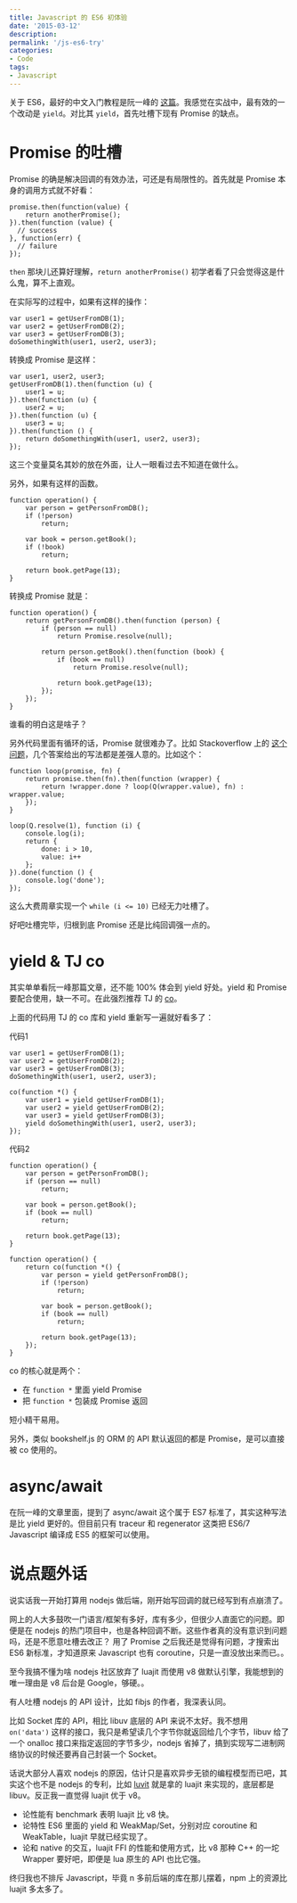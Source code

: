 ```yaml
---
title: Javascript 的 ES6 初体验
date: '2015-03-12'
description:
permalink: '/js-es6-try'
categories:
- Code
tags:
- Javascript
---
```


关于 ES6，最好的中文入门教程是阮一峰的 [这篇](http://es6.ruanyifeng.com/)。我感觉在实战中，最有效的一个改动是 `yield`。对比其 `yield`，首先吐槽下现有 Promise 的缺点。

# Promise 的吐槽

Promise 的确是解决回调的有效办法，可还是有局限性的。首先就是 Promise 本身的调用方式就不好看：

```
promise.then(function(value) {
	return anotherPromise();
}).then(function (value) {
  // success
}, function(err) {
  // failure
});
```

`then` 那块儿还算好理解，`return anotherPromise()` 初学者看了只会觉得这是什么鬼，算不上直观。

在实际写的过程中，如果有这样的操作：

```
var user1 = getUserFromDB(1);
var user2 = getUserFromDB(2);
var user3 = getUserFromDB(3);
doSomethingWith(user1, user2, user3);
```

转换成 Promise 是这样：

```
var user1, user2, user3;
getUserFromDB(1).then(function (u) {
	user1 = u;
}).then(function (u) {
	user2 = u;
}).then(function (u) {
	user3 = u;
}).then(function () {
	return doSomethingWith(user1, user2, user3);
});
```

这三个变量莫名其妙的放在外面，让人一眼看过去不知道在做什么。

另外，如果有这样的函数。

```
function operation() {
	var person = getPersonFromDB();
	if (!person)
		return;

	var book = person.getBook();
	if (!book)
		return;

	return book.getPage(13);
}
```

转换成 Promise 就是：

```
function operation() {
	return getPersonFromDB().then(function (person) {
		if (person == null)
			return Promise.resolve(null);

		return person.getBook().then(function (book) {
			if (book == null)
				return Promise.resolve(null);

			return book.getPage(13);
		});
	});
}
```

谁看的明白这是啥子？

另外代码里面有循环的话，Promise 就很难办了。比如 Stackoverflow 上的 [这个问题](http://stackoverflow.com/questions/17217736/while-loop-with-promises)，几个答案给出的写法都是差强人意的。比如这个：

```
function loop(promise, fn) {
	return promise.then(fn).then(function (wrapper) {
		return !wrapper.done ? loop(Q(wrapper.value), fn) : wrapper.value;
	});
}

loop(Q.resolve(1), function (i) {
	console.log(i);
	return {
		done: i > 10,
		value: i++
	};
}).done(function () {
	console.log('done');
});
```

这么大费周章实现一个 `while (i <= 10)` 已经无力吐槽了。

好吧吐槽完毕，归根到底 Promise 还是比纯回调强一点的。

# yield & TJ co

其实单单看阮一峰那篇文章，还不能 100% 体会到 yield 好处。yield 和 Promise 要配合使用，缺一不可。在此强烈推荐 TJ 的 [co](https://www.npmjs.com/package/co)。 

上面的代码用 TJ 的 co 库和 yield 重新写一遍就好看多了：

代码1

```
var user1 = getUserFromDB(1);
var user2 = getUserFromDB(2);
var user3 = getUserFromDB(3);
doSomethingWith(user1, user2, user3);
```

```
co(function *() {
	var user1 = yield getUserFromDB(1);
	var user2 = yield getUserFromDB(2);
	var user3 = yield getUserFromDB(3);
	yield doSomethingWith(user1, user2, user3);
});
```

代码2

```
function operation() {
	var person = getPersonFromDB();
	if (person == null)
		return;

	var book = person.getBook();
	if (book == null)
		return;

	return book.getPage(13);
}
```

```
function operation() {
	return co(function *() {
		var person = yield getPersonFromDB();
		if (!person)
			return;

		var book = person.getBook();
		if (book == null)
			return;

		return book.getPage(13);
	});
}
```

co 的核心就是两个：

- 在 `function *` 里面 yield Promise
- 把 `function *` 包装成 Promise 返回

短小精干易用。

另外，类似 bookshelf.js 的 ORM 的 API 默认返回的都是 Promise，是可以直接被 co 使用的。

# async/await

在阮一峰的文章里面，提到了 async/await 这个属于 ES7 标准了，其实这种写法是比 yield 更好的。但目前只有 traceur 和 regenerator 这类把 ES6/7 Javascript 编译成 ES5 的框架可以使用。

# 说点题外话

说实话我一开始打算用 nodejs 做后端，刚开始写回调的就已经写到有点崩溃了。

网上的人大多鼓吹一门语言/框架有多好，库有多少，但很少人直面它的问题。即便是在 nodejs 的热门项目中，也是各种回调不断。这些作者真的没有意识到问题吗，还是不愿意吐槽去改正？
用了 Promise 之后我还是觉得有问题，才搜索出 ES6 新标准，才知道原来 Javascript 也有 coroutine，只是一直没放出来而已。。

至今我搞不懂为啥 nodejs 社区放弃了 luajit 而使用 v8 做默认引擎，我能想到的唯一理由是 v8 后台是 Google，够硬。。

有人吐槽 nodejs 的 API 设计，比如 fibjs 的作者，我深表认同。

比如 Socket 库的 API，相比 libuv 底层的 API 来说不太好。我不想用 `on('data')` 这样的接口，我只是希望读几个字节你就返回给几个字节，libuv 给了一个 onalloc 接口来指定返回的字节多少，nodejs 省掉了，搞到实现写二进制网络协议的时候还要再自己封装一个 Socket。

话说大部分人喜欢 nodejs 的原因，估计只是喜欢异步无锁的编程模型而已吧，其实这个也不是 nodejs 的专利，比如 [luvit](https://github.com/luvit/luvit) 就是拿的 luajit 来实现的，底层都是 libuv。反正我一直觉得 luajit 优于 v8。

 * 论性能有 benchmark 表明 luajit 比 v8 快。
 * 论特性 ES6 里面的 yield 和 WeakMap/Set，分别对应 coroutine 和 WeakTable，luajit 早就已经实现了。
 * 论和 native 的交互，luajit FFI 的性能和使用方式，比 v8 那种 C++ 的一坨 Wrapper 要好吧，即便是 lua 原生的 API 也比它强。

终归我也不排斥 Javascript，毕竟 n 多前后端的库在那儿摆着，npm 上的资源比 luajit 多太多了。

